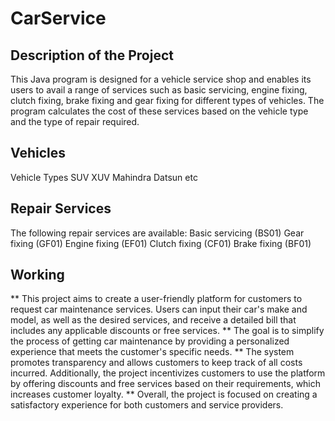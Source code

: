 # CarService
## Description of the Project
This Java program is designed for a vehicle service shop and enables its users to avail a range of services such as basic servicing, engine fixing, clutch fixing, brake fixing and gear fixing for different types of vehicles. The program calculates the cost of these services based on the vehicle type and the type of repair required.
## Vehicles
Vehicle Types
 SUV
 XUV
 Mahindra
 Datsun etc
## Repair Services
The following repair services are available:
Basic servicing (BS01)
Gear fixing (GF01)
Engine fixing (EF01)
Clutch fixing (CF01)
Brake fixing (BF01)
## Working
** This project aims to create a user-friendly platform for customers to request car maintenance services. Users can input their car's make and model, as well as the desired services, and receive a detailed bill that includes any applicable discounts or free services. 
** The goal is to simplify the process of getting car maintenance by providing a personalized experience that meets the customer's specific needs. 
** The system promotes transparency and allows customers to keep track of all costs incurred. Additionally, the project incentivizes customers to use the platform by offering discounts and free services based on their requirements, which increases customer loyalty.
** Overall, the project is focused on creating a satisfactory experience for both customers and service providers.
